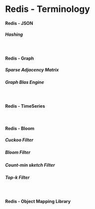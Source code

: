 # Redis - Terminology

#### Redis - JSON
##### Hashing

<br>

#### Redis - Graph
##### Sparse Adjacency Matrix
##### Graph Blas Engine

<br>

#### Redis - TimeSeries

<br>

#### Redis - Bloom
##### Cuckoo Filter
##### Bloom Filter
##### Count-min sketch Filter
##### Top-k Filter

<br>

#### Redis - Object Mapping Library

